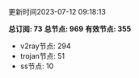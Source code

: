更新时间2023-07-12 09:18:13

**总订阅: 73**
**总节点: 969**
**有效节点: 355**
- v2ray节点: 294
- trojan节点: 51
- ss节点: 10
